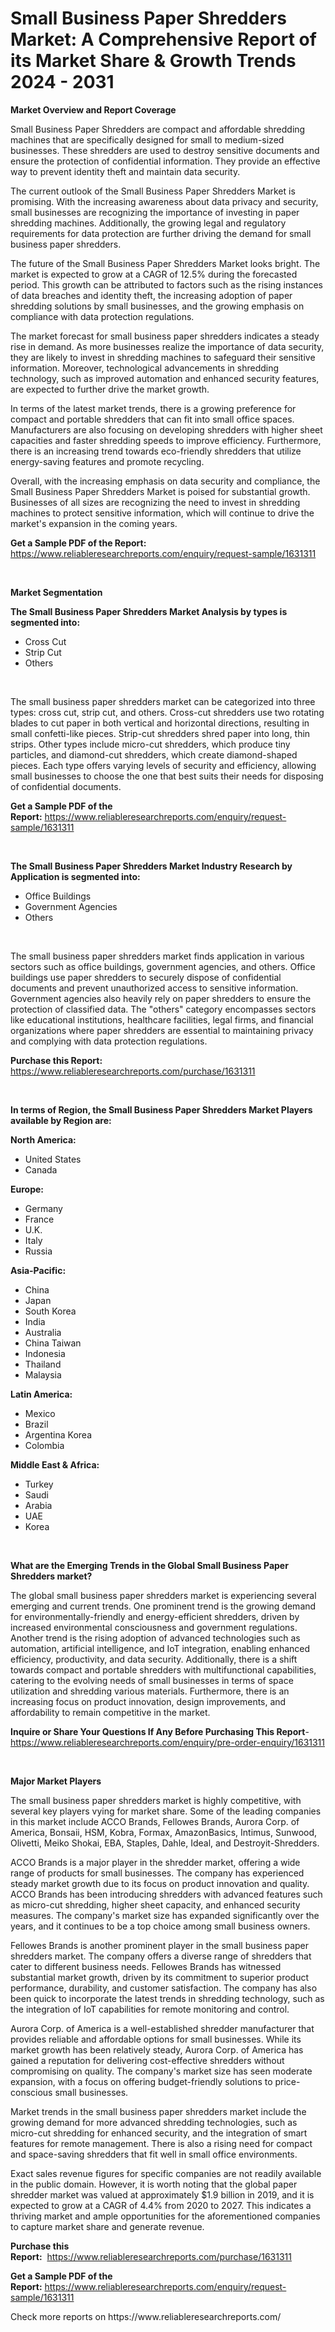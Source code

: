 <p><h1>Small Business Paper Shredders Market: A Comprehensive Report of its Market Share & Growth Trends 2024 - 2031</h1></p><p><strong>Market Overview and Report Coverage</strong></p>
<p><p>Small Business Paper Shredders are compact and affordable shredding machines that are specifically designed for small to medium-sized businesses. These shredders are used to destroy sensitive documents and ensure the protection of confidential information. They provide an effective way to prevent identity theft and maintain data security.</p><p>The current outlook of the Small Business Paper Shredders Market is promising. With the increasing awareness about data privacy and security, small businesses are recognizing the importance of investing in paper shredding machines. Additionally, the growing legal and regulatory requirements for data protection are further driving the demand for small business paper shredders.</p><p>The future of the Small Business Paper Shredders Market looks bright. The market is expected to grow at a CAGR of 12.5% during the forecasted period. This growth can be attributed to factors such as the rising instances of data breaches and identity theft, the increasing adoption of paper shredding solutions by small businesses, and the growing emphasis on compliance with data protection regulations.</p><p>The market forecast for small business paper shredders indicates a steady rise in demand. As more businesses realize the importance of data security, they are likely to invest in shredding machines to safeguard their sensitive information. Moreover, technological advancements in shredding technology, such as improved automation and enhanced security features, are expected to further drive the market growth.</p><p>In terms of the latest market trends, there is a growing preference for compact and portable shredders that can fit into small office spaces. Manufacturers are also focusing on developing shredders with higher sheet capacities and faster shredding speeds to improve efficiency. Furthermore, there is an increasing trend towards eco-friendly shredders that utilize energy-saving features and promote recycling.</p><p>Overall, with the increasing emphasis on data security and compliance, the Small Business Paper Shredders Market is poised for substantial growth. Businesses of all sizes are recognizing the need to invest in shredding machines to protect sensitive information, which will continue to drive the market's expansion in the coming years.</p></p>
<p><strong>Get a Sample PDF of the Report:</strong> <a href="https://www.reliableresearchreports.com/enquiry/request-sample/1631311">https://www.reliableresearchreports.com/enquiry/request-sample/1631311</a></p>
<p>&nbsp;</p>
<p><strong>Market Segmentation</strong></p>
<p><strong>The Small Business Paper Shredders Market Analysis by types is segmented into:</strong></p>
<p><ul><li>Cross Cut</li><li>Strip Cut</li><li>Others</li></ul></p>
<p>&nbsp;</p>
<p><p>The small business paper shredders market can be categorized into three types: cross cut, strip cut, and others. Cross-cut shredders use two rotating blades to cut paper in both vertical and horizontal directions, resulting in small confetti-like pieces. Strip-cut shredders shred paper into long, thin strips. Other types include micro-cut shredders, which produce tiny particles, and diamond-cut shredders, which create diamond-shaped pieces. Each type offers varying levels of security and efficiency, allowing small businesses to choose the one that best suits their needs for disposing of confidential documents.</p></p>
<p><strong>Get a Sample PDF of the Report:</strong>&nbsp;<a href="https://www.reliableresearchreports.com/enquiry/request-sample/1631311">https://www.reliableresearchreports.com/enquiry/request-sample/1631311</a></p>
<p>&nbsp;</p>
<p><strong>The Small Business Paper Shredders Market Industry Research by Application is segmented into:</strong></p>
<p><ul><li>Office Buildings</li><li>Government Agencies</li><li>Others</li></ul></p>
<p>&nbsp;</p>
<p><p>The small business paper shredders market finds application in various sectors such as office buildings, government agencies, and others. Office buildings use paper shredders to securely dispose of confidential documents and prevent unauthorized access to sensitive information. Government agencies also heavily rely on paper shredders to ensure the protection of classified data. The "others" category encompasses sectors like educational institutions, healthcare facilities, legal firms, and financial organizations where paper shredders are essential to maintaining privacy and complying with data protection regulations.</p></p>
<p><strong>Purchase this Report:</strong>&nbsp; <a href="https://www.reliableresearchreports.com/purchase/1631311">https://www.reliableresearchreports.com/purchase/1631311</a></p>
<p>&nbsp;</p>
<p><strong>In terms of Region, the Small Business Paper Shredders Market Players available by Region are:</strong></p>
<p>
    <p> <strong> North America: </strong>
        <ul>
            <li>United States</li>
            <li>Canada</li>
        </ul>
        </p> 
    <p> <strong> Europe: </strong>
        <ul>
            <li>Germany</li>
            <li>France</li>
            <li>U.K.</li>
            <li>Italy</li>
            <li>Russia</li>
        </ul>
        </p> 
    <p> <strong> Asia-Pacific: </strong>
        <ul>
            <li>China</li>
            <li>Japan</li>
            <li>South Korea</li>
            <li>India</li>
            <li>Australia</li>
            <li>China Taiwan</li>
            <li>Indonesia</li>
            <li>Thailand</li>
            <li>Malaysia</li>
        </ul>
        </p> 
    <p> <strong> Latin America: </strong>
        <ul>
            <li>Mexico</li>
            <li>Brazil</li>
            <li>Argentina Korea</li>
            <li>Colombia</li>
        </ul>
        </p> 
    <p> <strong> Middle East & Africa: </strong>
        <ul>
            <li>Turkey</li>
            <li>Saudi</li>
            <li>Arabia</li>
            <li>UAE</li>
            <li>Korea</li>
        </ul>
    </p>
    </p>
<p>&nbsp;</p>
<p><strong>What are the Emerging Trends in the Global Small Business Paper Shredders market?</strong></p>
<p><p>The global small business paper shredders market is experiencing several emerging and current trends. One prominent trend is the growing demand for environmentally-friendly and energy-efficient shredders, driven by increased environmental consciousness and government regulations. Another trend is the rising adoption of advanced technologies such as automation, artificial intelligence, and IoT integration, enabling enhanced efficiency, productivity, and data security. Additionally, there is a shift towards compact and portable shredders with multifunctional capabilities, catering to the evolving needs of small businesses in terms of space utilization and shredding various materials. Furthermore, there is an increasing focus on product innovation, design improvements, and affordability to remain competitive in the market.</p></p>
<p><strong>Inquire or Share Your Questions If Any Before Purchasing This Report</strong>- <a href="https://www.reliableresearchreports.com/enquiry/pre-order-enquiry/1631311">https://www.reliableresearchreports.com/enquiry/pre-order-enquiry/1631311</a></p>
<p>&nbsp;</p>
<p><strong>Major Market Players</strong></p>
<p><p>The small business paper shredders market is highly competitive, with several key players vying for market share. Some of the leading companies in this market include ACCO Brands, Fellowes Brands, Aurora Corp. of America, Bonsaii, HSM, Kobra, Formax, AmazonBasics, Intimus, Sunwood, Olivetti, Meiko Shokai, EBA, Staples, Dahle, Ideal, and Destroyit-Shredders.</p><p>ACCO Brands is a major player in the shredder market, offering a wide range of products for small businesses. The company has experienced steady market growth due to its focus on product innovation and quality. ACCO Brands has been introducing shredders with advanced features such as micro-cut shredding, higher sheet capacity, and enhanced security measures. The company's market size has expanded significantly over the years, and it continues to be a top choice among small business owners.</p><p>Fellowes Brands is another prominent player in the small business paper shredders market. The company offers a diverse range of shredders that cater to different business needs. Fellowes Brands has witnessed substantial market growth, driven by its commitment to superior product performance, durability, and customer satisfaction. The company has also been quick to incorporate the latest trends in shredding technology, such as the integration of IoT capabilities for remote monitoring and control.</p><p>Aurora Corp. of America is a well-established shredder manufacturer that provides reliable and affordable options for small businesses. While its market growth has been relatively steady, Aurora Corp. of America has gained a reputation for delivering cost-effective shredders without compromising on quality. The company's market size has seen moderate expansion, with a focus on offering budget-friendly solutions to price-conscious small businesses.</p><p>Market trends in the small business paper shredders market include the growing demand for more advanced shredding technologies, such as micro-cut shredding for enhanced security, and the integration of smart features for remote management. There is also a rising need for compact and space-saving shredders that fit well in small office environments.</p><p>Exact sales revenue figures for specific companies are not readily available in the public domain. However, it is worth noting that the global paper shredder market was valued at approximately $1.9 billion in 2019, and it is expected to grow at a CAGR of 4.4% from 2020 to 2027. This indicates a thriving market and ample opportunities for the aforementioned companies to capture market share and generate revenue.</p></p>
<p><strong>Purchase this Report:</strong>&nbsp;&nbsp;<a href="https://www.reliableresearchreports.com/purchase/1631311">https://www.reliableresearchreports.com/purchase/1631311</a></p>
<p></p>
<p><strong>Get a Sample PDF of the Report:</strong>&nbsp;<a href="https://www.reliableresearchreports.com/enquiry/request-sample/1631311">https://www.reliableresearchreports.com/enquiry/request-sample/1631311</a></p>
<p>Check more reports on https://www.reliableresearchreports.com/</p>